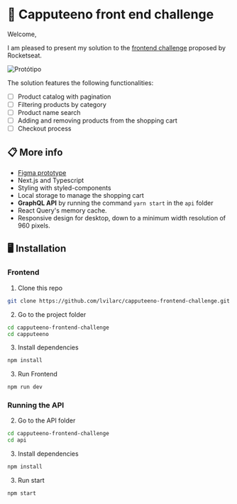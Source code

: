 # 🚀 Capputeeno front end challenge

Welcome,

I am pleased to present my solution to the [frontend challenge](https://github.com/Rocketseat/frontend-challenge) proposed by Rocketseat.

![Protótipo](https://storage.googleapis.com/xesque-dev/challenge-images/prototipo.png?42)

The solution features the following functionalities:
- [ ] Product catalog with pagination
- [ ] Filtering products by category
- [ ] Product name search
- [ ] Adding and removing products from the shopping cart
- [ ] Checkout process

## 📋 More info

- [Figma prototype](https://www.figma.com/file/rET9F2CeUEJdiVN7JRu993/E-commerce---capputeeno?node-id=680%3A6449)
- Next.js and Typescript
- Styling with styled-components
- Local storage to manage the shopping cart
- **GraphQL API** by running the command `yarn start` in the `api` folder
- React Query's memory cache.
- Responsive design for desktop, down to a minimum width resolution of 960 pixels.

## 🖥️ Installation

### Frontend

1. Clone this repo
```bash
git clone https://github.com/lvilarc/capputeeno-frontend-challenge.git
```

2. Go to the project folder
```bash
cd capputeeno-frontend-challenge
cd capputeeno
```

3. Install dependencies
```bash
npm install
```

3. Run Frontend
```bash
npm run dev
```

### Running the API


2. Go to the API folder

```bash
cd capputeeno-frontend-challenge
cd api
```

3. Install dependencies
```bash
npm install
```

3. Run start
```bash
npm start
```
